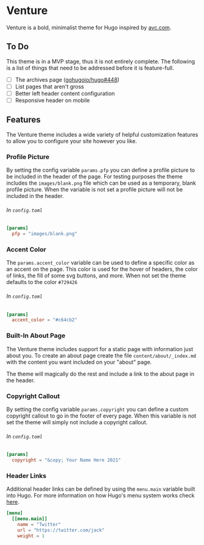 # Venture

Venture is a bold, minimalist theme for Hugo inspired by [avc.com](https://avc.com).

## To Do

This theme is in a MVP stage, thus it is not entirely complete. The following is a list of things that need to be addressed before it is feature-full.
- [ ] The archives page ([gohugoio/hugo#448](https://github.com/gohugoio/hugo/issues/448))
- [ ] List pages that aren't gross
- [ ] Better left header content configuration
- [ ] Responsive header on mobile

## Features

The Venture theme includes a wide variety of helpful customization features to allow you to configure your site however you like.

### Profile Picture

By setting the config variable `params.pfp` you can define a profile picture to be included in the header of the page. For testing purposes the theme includes the `images/blank.png` file which can be used as a temporary, blank profile picture. When the variable is not set a profile picture will not be included in the header.

###### In `config.toml`
```toml
[params]
  pfp = "images/blank.png"
```

### Accent Color

The `params.accent_color` variable can be used to define a specific color as an accent on the page. This color is used for the hover of headers, the color of links, the fill of some svg buttons, and more. When not set the theme defaults to the color `#729426`

###### In `config.toml`
```toml
[params]
  accent_color = "#c64cb2"
```

### Built-In About Page

The Venture theme includes support for a static page with information just about you. To create an about page create the file `content/about/_index.md` with the content you want included on your "about" page.

The theme will magically do the rest and include a link to the about page in the header.

### Copyright Callout

By setting the config variable `params.copyright` you can define a custom copyright callout to go in the footer of every page. When this variable is not set the theme will simply not include a copyright callout.

###### In `config.toml`
```toml
[params]
  copyright = "&copy; Your Name Here 2021"
```

### Header Links

Additional header links can be defined by using the `menu.main` variable built into Hugo. For more information on how Hugo's menu system works check [here](https://gohugo.io/content-management/menus/).

```toml
[menu]
  [[menu.main]]
    name = "Twitter"
    url = "https://twitter.com/jack"
    weight = 1
```

